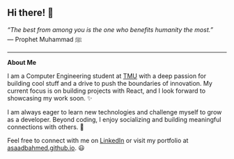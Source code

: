## Hi there! 👋

_“The best from among you is the one who benefits humanity the most.”_  
— Prophet Muhammad ﷺ

---

**About Me**

I am a Computer Engineering student at [TMU](https://www.torontomu.ca/) with a deep passion for building cool stuff and a drive to push the boundaries of innovation. My current focus is on building projects with React, and I look forward to showcasing my work soon. ✨

I am always eager to learn new technologies and challenge myself to grow as a developer. Beyond coding, I enjoy socializing and building meaningful connections with others. 🤍

Feel free to connect with me on [LinkedIn](http://linkedin.com/in/asaadbinahmed/) or visit my portfolio at [asaadbahmed.github.io](https://asaadbahmed.github.io/). 😃
